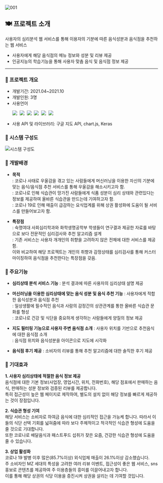 ![001](https://user-images.githubusercontent.com/60427387/122770837-d0a65100-d2e0-11eb-96de-086469214146.png)

## 🍽 프로젝트 소개
사용자의 심리분석 웹 서비스를 통해 이용자의 기분에 따른 음식성분과 음식점을 추천하는 웹 서비스    
- 사용자에게 해당 음식점의 메뉴 정보와 성분 및 리뷰 제공    
-  인공지능의 학습기능을 통해 사용자 맞춤 음식 및 음식점 정보 제공    
---

### 📍 프로젝트 개요
- 개발기간: 2021.04~2021.10    
- 개발인원: 3명     
- 사용언어
  <p align = "left">
  <img src="https://img.shields.io/badge/HTML5-E34F26?style=flat-square&logo=html5&logoColor=white"/></a>&nbsp
  <img src="https://img.shields.io/badge/CSS3-1572B6?style=flat-square&logo=css3&logoColor=white"/></a>&nbsp
  <img src="https://img.shields.io/badge/JavaScript-F7DF1E?style=flat-square&logo=javascript&logoColor=white"/></a>&nbsp
  <img src="https://img.shields.io/badge/PHP-777BB4?style=flat-square&logo=php&logoColor=white"/></a>&nbsp
  <img src="https://img.shields.io/badge/PYTHON-3776AB?style=flat-square&logo=php&logoColor=white"/></a>&nbsp
  <img src="https://img.shields.io/badge/SQL-4479A1?style=flat-square&logo=sql&logoColor=white"/></a>&nbsp
  </p>     
- 사용 API 및 라이브러리: 구글 지도 API, chart.js, Keras     


### 📍 시스템 구성도
![시스템 구성도](https://user-images.githubusercontent.com/60427387/137327180-245a84b4-95b0-4d1b-87d5-9a9b4b7af14a.png)



### 📍 개발배경
- **목적**   
: 코로나 사태로 우울감을 겪고 있는 사람들에게 머신러닝을 이용한 자신의 기분에 맞는 음식/음식점 추천 서비스를 통해 우울감을 해소시키고자 함.    
: 코로나로 인해 식습관이 망가진 사람들에게 식품 성분이 심리 상태와 관련있다는 정보를 제공하여 올바른 식습관을 만드는데 기여하고자 함.    
: 코로나 19로 인해 매출이 급감하는 요식업계를 위해 상권 활성화에 도움이 될 서비스를 만들어보고자 함.

- **특장점**    
: 숙명여대 사회심리학과와 화학생명공학부 학생들이 연구결과 제공한 자료를 바탕으로 보다 전문적인 심리검사와 추천 알고리즘 설계    
: 기존 서비스는 사용자 개개인의 취향을 고려하지 않은 전체에 대한 서비스를 제공함.     
이와 비교하여 해당 프로젝트는 개인의 취향과 감정상태를 심리검사를 통해 커스터마이징하여 음식점을 추천한다는 특장점을 갖음.


### 📍 주요기능
- **심리상태 분석 서비스 기능**
: 분석 결과에 따른 사용자의 심리상태 설명 제공    
 
- **머신러닝을 이용한 심리상태에 맞는 음식 성분 및 음식 추천 기능**
: 사용자에게 적합한 음식성분과 음식점 추천     
: 일상생활에 필수적인 음식과 사람의 감정간의 상관관계를 통한 올바른 식습관 문화를 형성     
: 코로나로 건강 및 식단을 중요하게 생각하는 사람들에게 양질의 정보 제공     

- **지도 필터링 기능으로 사용자 주변 음식점 소개**
: 사용자 위치를 기반으로 추천음식에 대한 음식점 소개     
: 음식점 위치와 음식성분을 아이콘으로 지도에 시각화      

- **음식점 후기 제공**
: 소비자의 리뷰를 통해 추천 알고리즘에 대한 솔직한 후기 제공   


### 📍 기대효과
**1. 사용자 심리상태에 적절한 음식 정보 제공**    
음식점에 대한 기본 정보(사업장, 영업시간, 위치, 전화번호), 해당 점포에서 판매하는 음식, 판매하는 성분 정보와 검증된 리뷰를 제공합니다.       
특히 접근성이 높은 웹 페이지로 제작하여, 별도의 설치 없이 해당 정보를 빠르게 제공하는 것이 장점입니다. 

**2. 식습관 형성 기여**     
해당 서비스는 소비자로 하여금 음식에 대한 심리적인 접근을 가능케 합니다. 따라서 이들의 식단 선택 기회를 넓혀줌에 따라 보다 주체적이고 적극적인 식습관 형성에 도움을 줄 것으로 기대합니다.      
또한 코로나로 배달음식과 패스트푸드 섭취가 잦은 요즘, 건강한 식습관 형성에 도움을 줄 수 있습니다.

**3. 상업 활성화**   
코로나 19 발병 이후 많은(85.7%이상) 외식업체 매출이 26.1%이상 감소했습니다.      
주 소비자인 MZ 세대의 특성을 고려한 여러 리뷰 이벤트, 접근성이 좋은 웹 서비스, sns 홍보로 콘텐츠를 제공하여 주 이용층들의 흥미를 이끌어내고자 합니다.     
이를 통해 해당 상권의 식당 이용을 증진시켜 상권을 살리는 데 기여할 것입니다.     
